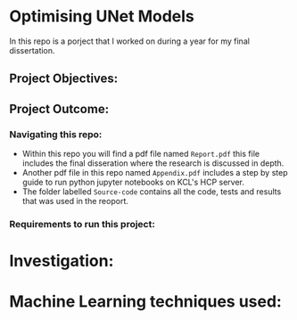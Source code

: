 # Optimising UNet Models
In this repo is a porject that I worked on during a year for my final dissertation. 

## Project Objectives:


## Project Outcome:


### Navigating this repo:
- Within this repo you will find a pdf file named `Report.pdf` this file includes the final disseration where the research is discussed in depth.
- Another pdf file in this repo named `Appendix.pdf` includes a step by step guide to run python jupyter notebooks on KCL's HCP server.
- The folder labelled `Source-code` contains all the code, tests and results that was used in the reoport.

### Requirements to run this project:

# Investigation:


# Machine Learning techniques used:

